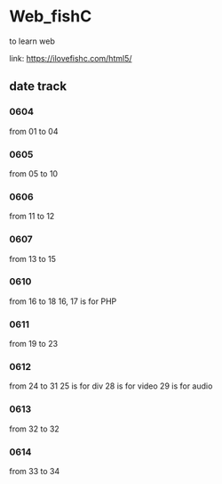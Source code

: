 # Web_fishC
to learn web

link: https://ilovefishc.com/html5/

## date track
### 0604
from 01 to 04
### 0605
from 05 to 10
### 0606
from 11 to 12
### 0607
from 13 to 15
### 0610
from 16 to 18
16, 17 is for PHP
### 0611
from 19 to 23
### 0612
from 24 to 31
25 is for div
28 is for video
29 is for audio
### 0613
from 32 to 32
### 0614
from 33 to 34
